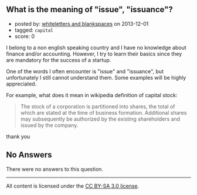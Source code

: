 ## What is the meaning of "issue", "issuance"?

- posted by: [whiteletters and blankspaces](https://stackexchange.com/users/-1/26159-whiteletters-and-blankspaces) on 2013-12-01
- tagged: `capital`
- score: 0

<p>I belong to a non english speaking country and I have no knowledge about finance and/or accounting. However, I try to learn their basics since they are mandatory for the success of a startup.</p>

<p>One of the words I often encounter is "issue" and "issuance", but unfortunately I still cannot understand them. Some examples will be highly appreciated.</p>

<p>For example, what does it mean in wikipedia definition of capital stock:</p>

<blockquote>
  <p>The stock of a corporation is partitioned into shares, the total of
  which are stated at the time of business formation. Additional shares
  may subsequently be authorized by the existing shareholders and issued
  by the company.</p>
</blockquote>

<p>thank you</p>


## No Answers

There were no answers to this question.


---

All content is licensed under the [CC BY-SA 3.0 license](https://creativecommons.org/licenses/by-sa/3.0/).
